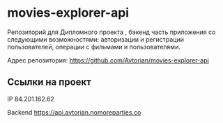 
# movies-explorer-api
Репозиторий для Дипломного проекта , бэкенд часть приложения со следующими возможностями: авторизации и регистрации пользователей, операции с фильмами и пользователями.

Адрес репозитория: https://github.com/Avtorian/movies-explorer-api

## Ссылки на проект

IP 84.201.162.62

Backend https://api.avtorian.nomoreparties.co
